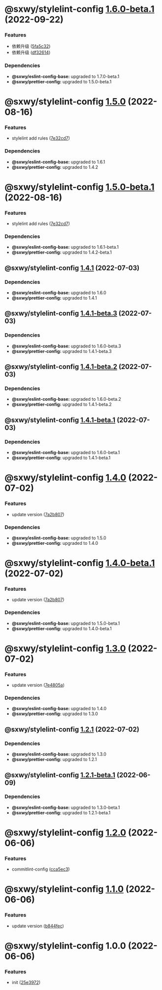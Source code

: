 # @sxwy/stylelint-config [1.6.0-beta.1](https://github.com/sxwy/standard/compare/@sxwy/stylelint-config@1.5.0...@sxwy/stylelint-config@1.6.0-beta.1) (2022-09-22)


### Features

* 依赖升级 ([5fa5c32](https://github.com/sxwy/standard/commit/5fa5c325a11520856b9af9b3b716b7458cf9bd8b))
* 依赖升级 ([df32614](https://github.com/sxwy/standard/commit/df3261447fbb1ae1348e51da36182293a56bfc96))





### Dependencies

* **@sxwy/eslint-config-base:** upgraded to 1.7.0-beta.1
* **@sxwy/prettier-config:** upgraded to 1.5.0-beta.1

# @sxwy/stylelint-config [1.5.0](https://github.com/sxwy/standard/compare/@sxwy/stylelint-config@1.4.1...@sxwy/stylelint-config@1.5.0) (2022-08-16)


### Features

* stylelint add rules ([7e32cd7](https://github.com/sxwy/standard/commit/7e32cd7db3946cc0b2254ea2538b25f298eb27bb))





### Dependencies

* **@sxwy/eslint-config-base:** upgraded to 1.6.1
* **@sxwy/prettier-config:** upgraded to 1.4.2

# @sxwy/stylelint-config [1.5.0-beta.1](https://github.com/sxwy/standard/compare/@sxwy/stylelint-config@1.4.1...@sxwy/stylelint-config@1.5.0-beta.1) (2022-08-16)


### Features

* stylelint add rules ([7e32cd7](https://github.com/sxwy/standard/commit/7e32cd7db3946cc0b2254ea2538b25f298eb27bb))





### Dependencies

* **@sxwy/eslint-config-base:** upgraded to 1.6.1-beta.1
* **@sxwy/prettier-config:** upgraded to 1.4.2-beta.1

## @sxwy/stylelint-config [1.4.1](https://github.com/sxwy/standard/compare/@sxwy/stylelint-config@1.4.0...@sxwy/stylelint-config@1.4.1) (2022-07-03)





### Dependencies

* **@sxwy/eslint-config-base:** upgraded to 1.6.0
* **@sxwy/prettier-config:** upgraded to 1.4.1

## @sxwy/stylelint-config [1.4.1-beta.3](https://github.com/sxwy/standard/compare/@sxwy/stylelint-config@1.4.1-beta.2...@sxwy/stylelint-config@1.4.1-beta.3) (2022-07-03)





### Dependencies

* **@sxwy/eslint-config-base:** upgraded to 1.6.0-beta.3
* **@sxwy/prettier-config:** upgraded to 1.4.1-beta.3

## @sxwy/stylelint-config [1.4.1-beta.2](https://github.com/sxwy/standard/compare/@sxwy/stylelint-config@1.4.1-beta.1...@sxwy/stylelint-config@1.4.1-beta.2) (2022-07-03)





### Dependencies

* **@sxwy/eslint-config-base:** upgraded to 1.6.0-beta.2
* **@sxwy/prettier-config:** upgraded to 1.4.1-beta.2

## @sxwy/stylelint-config [1.4.1-beta.1](https://github.com/sxwy/standard/compare/@sxwy/stylelint-config@1.4.0...@sxwy/stylelint-config@1.4.1-beta.1) (2022-07-03)





### Dependencies

* **@sxwy/eslint-config-base:** upgraded to 1.6.0-beta.1
* **@sxwy/prettier-config:** upgraded to 1.4.1-beta.1

# @sxwy/stylelint-config [1.4.0](https://github.com/sxwy/standard/compare/@sxwy/stylelint-config@1.3.0...@sxwy/stylelint-config@1.4.0) (2022-07-02)


### Features

* update version ([7a2b807](https://github.com/sxwy/standard/commit/7a2b80790c5429888dff064f1feafb748a308f31))





### Dependencies

* **@sxwy/eslint-config-base:** upgraded to 1.5.0
* **@sxwy/prettier-config:** upgraded to 1.4.0

# @sxwy/stylelint-config [1.4.0-beta.1](https://github.com/sxwy/standard/compare/@sxwy/stylelint-config@1.3.0...@sxwy/stylelint-config@1.4.0-beta.1) (2022-07-02)


### Features

* update version ([7a2b807](https://github.com/sxwy/standard/commit/7a2b80790c5429888dff064f1feafb748a308f31))





### Dependencies

* **@sxwy/eslint-config-base:** upgraded to 1.5.0-beta.1
* **@sxwy/prettier-config:** upgraded to 1.4.0-beta.1

# @sxwy/stylelint-config [1.3.0](https://github.com/sxwy/standard/compare/@sxwy/stylelint-config@1.2.1...@sxwy/stylelint-config@1.3.0) (2022-07-02)


### Features

* update version ([7e4805a](https://github.com/sxwy/standard/commit/7e4805ac5bf883932297cf88f796e9735e0f4e2f))





### Dependencies

* **@sxwy/eslint-config-base:** upgraded to 1.4.0
* **@sxwy/prettier-config:** upgraded to 1.3.0

## @sxwy/stylelint-config [1.2.1](https://github.com/sxwy/standard/compare/@sxwy/stylelint-config@1.2.0...@sxwy/stylelint-config@1.2.1) (2022-07-02)

### Dependencies

- **@sxwy/eslint-config-base:** upgraded to 1.3.0
- **@sxwy/prettier-config:** upgraded to 1.2.1

## @sxwy/stylelint-config [1.2.1-beta.1](https://github.com/sxwy/standard/compare/@sxwy/stylelint-config@1.2.0...@sxwy/stylelint-config@1.2.1-beta.1) (2022-06-09)

### Dependencies

- **@sxwy/eslint-config-base:** upgraded to 1.3.0-beta.1
- **@sxwy/prettier-config:** upgraded to 1.2.1-beta.1

# @sxwy/stylelint-config [1.2.0](https://github.com/sxwy/standard/compare/@sxwy/stylelint-config@1.1.0...@sxwy/stylelint-config@1.2.0) (2022-06-06)

### Features

- commitlint-config ([cca5ec3](https://github.com/sxwy/standard/commit/cca5ec343f14d5d666d08681b725c03d3a4277d8))

# @sxwy/stylelint-config [1.1.0](https://github.com/sxwy/standard/compare/@sxwy/stylelint-config@1.0.0...@sxwy/stylelint-config@1.1.0) (2022-06-06)

### Features

- update version ([b844fec](https://github.com/sxwy/standard/commit/b844fec212ea7a6dd8d5d1f056c97adb9d8b31cf))

# @sxwy/stylelint-config 1.0.0 (2022-06-06)

### Features

- init ([25e3972](https://github.com/sxwy/standard/commit/25e3972b65d2b66d1057b4387fd3a2e079a28a92))
